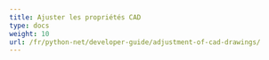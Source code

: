 ```yaml
---
title: Ajuster les propriétés CAD
type: docs
weight: 10
url: /fr/python-net/developer-guide/adjustment-of-cad-drawings/
---
```

